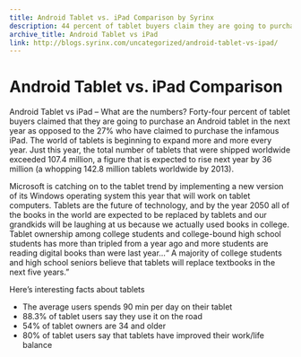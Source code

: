 ```yaml
---
title: Android Tablet vs. iPad Comparison by Syrinx
description: 44 percent of tablet buyers claim they are going to purchase an Android tablet in the next year, opposed to the 27% who claimed to purchase the iPad.
archive_title: Android Tablet vs iPad
link: http://blogs.syrinx.com/uncategorized/android-tablet-vs-ipad/
---
```


# Android Tablet vs. iPad Comparison

Android Tablet vs iPad – What are the numbers? Forty-four percent of tablet buyers claimed that they are going to purchase an Android tablet in the next year as opposed to the 27% who have claimed to purchase the infamous iPad. The world of tablets is beginning to expand more and more every year. Just this year, the total number of tablets that were shipped worldwide exceeded 107.4 million, a figure that is expected to rise next year by 36 million (a whopping 142.8 million tablets worldwide by 2013).

Microsoft is catching on to the tablet trend by implementing a new version of its Windows operating system this year that will work on tablet computers. Tablets are the future of technology, and by the year 2050 all of the books in the world are expected to be replaced by tablets and our grandkids will be laughing at us because we actually used books in college. Tablet ownership among college students and college-bound high school students has more than tripled from a year ago and more students are reading digital books than were last year…“ A majority of college students and high school seniors believe that tablets will replace textbooks in the next five years.”

Here’s interesting facts about tablets

  * The average users spends 90 min per day on their tablet
  * 88.3% of tablet users say they use it on the road
  * 54% of tablet owners are 34 and older
  * 80% of tablet users say that tablets have improved their work/life balance
